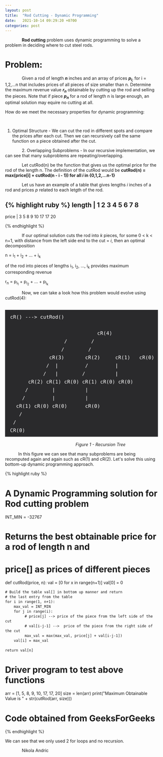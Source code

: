 ```yaml
---
layout: post
title:  "Rod Cutting - Dynamic Programming"
date:   2021-10-14 09:29:20 +0700
categories: post
---
```


 &nbsp;&nbsp;&nbsp;&nbsp;&nbsp;&nbsp;&nbsp;&nbsp;&nbsp;&nbsp;&nbsp;&nbsp;&nbsp;
 **Rod cutting** problem uses dynamic programming to solve a problem in deciding where to cut steel rods. 


# Problem:

 &nbsp;&nbsp;&nbsp;&nbsp;&nbsp;&nbsp;&nbsp;&nbsp;&nbsp;&nbsp;&nbsp;&nbsp;&nbsp;
 Given a rod of length ***n*** inches and an array of prices ***p<sub>i;</sub>*** for i = 1,2,...n that includes prices of all pieces of size smaller than n. Determine the maximum revenue value ***r<sub>n</sub>*** obtainable by cutting up the rod and selling the pieces. Note that if piece ***p<sub>n</sub>*** for a rod of length n is large enough, an optimal   solution may equire no cutting at all.
 
 How do we meet the necessary properties for dynamic programming:
 
 &nbsp;&nbsp;&nbsp;&nbsp;&nbsp;&nbsp;&nbsp;&nbsp;&nbsp;&nbsp;&nbsp;&nbsp;&nbsp;
 1. Optimal Structure - We can cut the rod in different spots and compare the prices after each cut. Then we can recursively call the same function on a piece obtained after the cut. 
 
 &nbsp;&nbsp;&nbsp;&nbsp;&nbsp;&nbsp;&nbsp;&nbsp;&nbsp;&nbsp;&nbsp;&nbsp;&nbsp;
 2. Overlapping Subproblems - In our recursive implementation, we can see that many subproblems are repeating/overlapping.
 
 &nbsp;&nbsp;&nbsp;&nbsp;&nbsp;&nbsp;&nbsp;&nbsp;&nbsp;&nbsp;&nbsp;&nbsp;&nbsp;
 Let cutRod(n) be the function that gives us the optimal price for the rod of the length n. The definition of the cutRod would be 
 **cutRod(n) = max(price[i] + cutRod(n - i - 1)) for all *i* in {0,1,2,...n-1}**
 
 &nbsp;&nbsp;&nbsp;&nbsp;&nbsp;&nbsp;&nbsp;&nbsp;&nbsp;&nbsp;&nbsp;&nbsp;&nbsp;
 Let us have an example of a table that gives lengths *i* inches of a rod and prices *p* related to each letgth of the rod.
 
 {% highlight ruby %}
length   | 1   2   3   4   5   6   7   8
-----------------------------------------
price    | 3   5   8   9   10  17  17  20

{% endhighlight %}

&nbsp;&nbsp;&nbsp;&nbsp;&nbsp;&nbsp;&nbsp;&nbsp;&nbsp;&nbsp;&nbsp;&nbsp;&nbsp;
If our optimal solution cuts the rod into *k* pieces, for some 0 < k < n+1, with distance from the left side end to the cut = *i*, then an optimal decomposition

n = i<sub>1</sub> + i<sub>2</sub> + ... + i<sub>k</sub>

of the rod into pieces of lengths i<sub>1</sub>, i<sub>2</sub>, ..., i<sub>k</sub> provides maximum corresponding revenue

r<sub>n</sub> = p<sub>i<sub>1</sub></sub> + p<sub>i<sub>2</sub></sub> + ... + p<sub>i<sub>k</sub></sub> 

&nbsp;&nbsp;&nbsp;&nbsp;&nbsp;&nbsp;&nbsp;&nbsp;&nbsp;&nbsp;&nbsp;&nbsp;&nbsp;
Now, we can take a look how this problem would evolve using cutRod(4):

&nbsp;&nbsp;&nbsp;&nbsp;&nbsp;&nbsp;&nbsp;&nbsp;&nbsp;&nbsp; 
![rod_cut_recursion representation](../../assets/posts_images/rod_cut_0.png)

&nbsp;&nbsp;&nbsp;&nbsp;&nbsp;&nbsp;&nbsp;&nbsp;&nbsp;&nbsp;&nbsp;&nbsp;&nbsp;&nbsp;&nbsp;&nbsp;&nbsp;&nbsp;&nbsp;&nbsp;&nbsp;&nbsp;&nbsp;&nbsp;&nbsp;&nbsp;&nbsp;&nbsp;&nbsp;&nbsp;&nbsp;&nbsp;&nbsp;&nbsp;&nbsp;&nbsp;&nbsp;&nbsp;&nbsp;&nbsp;&nbsp;&nbsp;&nbsp;&nbsp;&nbsp;&nbsp;&nbsp;&nbsp;&nbsp;&nbsp;&nbsp;&nbsp;&nbsp;&nbsp;&nbsp;&nbsp;&nbsp;&nbsp;&nbsp;*Figure 1 - Recursion Tree*

&nbsp;&nbsp;&nbsp;&nbsp;&nbsp;&nbsp;&nbsp;&nbsp;&nbsp;&nbsp; 
In this figure we can see that many subproblems are being recomputed again and again such as cR(1) and cR(2). Let's solve this using bottom-up dynamic programming approach.

{% highlight ruby %}

# A Dynamic Programming solution for Rod cutting problem
INT_MIN = -32767
 
# Returns the best obtainable price for a rod of length n and
# price[] as prices of different pieces
def cutRod(price, n):
    val = [0 for x in range(n+1)]
    val[0] = 0
 
    # Build the table val[] in bottom up manner and return
    # the last entry from the table
    for i in range(1, n+1):
        max_val = INT_MIN
        for j in range(i):
             # price[j] --> price of the piece from the left side of the cut
             # val[i-j-1] -->  price of the piece from the right side of the cut
             max_val = max(max_val, price[j] + val[i-j-1])
        val[i] = max_val
 
    return val[n]
 
# Driver program to test above functions
arr = [1, 5, 8, 9, 10, 17, 17, 20]
size = len(arr)
print("Maximum Obtainable Value is " + str(cutRod(arr, size)))

# Code obtained from GeeksForGeeks

{% endhighlight %}

We can see that we only used 2 for loops and no recursion. 

<!-- https://sites.psu.edu/symbolcodes/codehtml/#math LINK FOR SYMBOLS IN EQUATIONS -->
<!-- h<sub>&theta;</sub>(x) = &theta;<sub>o</sub> x + &theta;<sub>1</sub>x -->
 
 &nbsp;&nbsp;&nbsp;&nbsp;&nbsp;&nbsp;&nbsp;&nbsp;&nbsp;&nbsp;&nbsp;&nbsp;&nbsp;
 Nikola Andric

 
